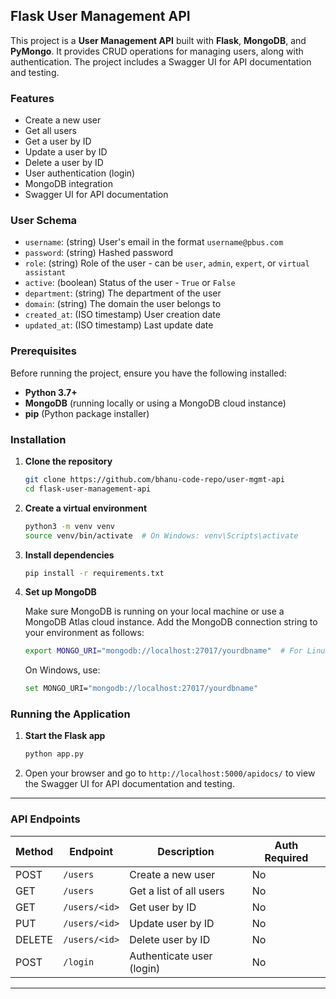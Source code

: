 ## Flask User Management API

This project is a **User Management API** built with **Flask**, **MongoDB**, and **PyMongo**. It provides CRUD operations for managing users, along with authentication. The project includes a Swagger UI for API documentation and testing.

### Features

- Create a new user
- Get all users
- Get a user by ID
- Update a user by ID
- Delete a user by ID
- User authentication (login)
- MongoDB integration
- Swagger UI for API documentation

### User Schema

- `username`: (string) User's email in the format `username@pbus.com`
- `password`: (string) Hashed password
- `role`: (string) Role of the user - can be `user`, `admin`, `expert`, or `virtual assistant`
- `active`: (boolean) Status of the user - `True` or `False`
- `department`: (string) The department of the user
- `domain`: (string) The domain the user belongs to
- `created_at`: (ISO timestamp) User creation date
- `updated_at`: (ISO timestamp) Last update date

### Prerequisites

Before running the project, ensure you have the following installed:

- **Python 3.7+**
- **MongoDB** (running locally or using a MongoDB cloud instance)
- **pip** (Python package installer)

### Installation

1. **Clone the repository**

   ```bash
   git clone https://github.com/bhanu-code-repo/user-mgmt-api
   cd flask-user-management-api
   ```

2. **Create a virtual environment**

   ```bash
   python3 -m venv venv
   source venv/bin/activate  # On Windows: venv\Scripts\activate
   ```

3. **Install dependencies**

   ```bash
   pip install -r requirements.txt
   ```

4. **Set up MongoDB**

   Make sure MongoDB is running on your local machine or use a MongoDB Atlas cloud instance. Add the MongoDB connection string to your environment as follows:

   ```bash
   export MONGO_URI="mongodb://localhost:27017/yourdbname"  # For Linux/macOS
   ```

   On Windows, use:

   ```bash
   set MONGO_URI="mongodb://localhost:27017/yourdbname"
   ```

### Running the Application

1. **Start the Flask app**

   ```bash
   python app.py
   ```

2. Open your browser and go to `http://localhost:5000/apidocs/` to view the Swagger UI for API documentation and testing.

---

### API Endpoints

| Method | Endpoint      | Description               | Auth Required |
| ------ | ------------- | ------------------------- | ------------- |
| POST   | `/users`      | Create a new user         | No            |
| GET    | `/users`      | Get a list of all users   | No            |
| GET    | `/users/<id>` | Get user by ID            | No            |
| PUT    | `/users/<id>` | Update user by ID         | No            |
| DELETE | `/users/<id>` | Delete user by ID         | No            |
| POST   | `/login`      | Authenticate user (login) | No            |

---
